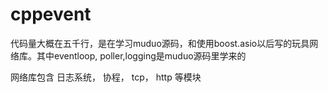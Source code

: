 # cppevent
<p> 代码量大概在五千行，是在学习muduo源码，和使用boost.asio以后写的玩具网络库。其中eventloop, poller,logging是muduo源码里学来的</p>

<p> 网络库包含 日志系统， 协程， tcp， http 等模块</p>

